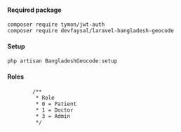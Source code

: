 #### Required package

```
composer require tymon/jwt-auth
composer require devfaysal/laravel-bangladesh-geocode
```

#### Setup

```
php artisan BangladeshGeocode:setup
```

#### Roles

            /**
             * Role
             * 0 = Patient
             * 1 = Doctor
             * 3 = Admin
             */
